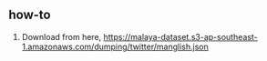 ## how-to

1. Download from here, https://malaya-dataset.s3-ap-southeast-1.amazonaws.com/dumping/twitter/manglish.json

